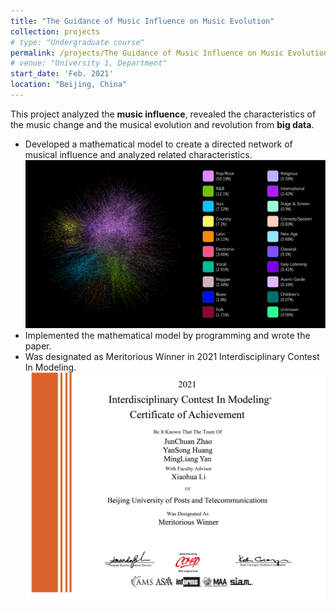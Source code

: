 ```yaml
---
title: "The Guidance of Music Influence on Music Evolution"
collection: projects
# type: "Undergraduate course"
permalink: /projects/The Guidance of Music Influence on Music Evolution
# venue: "University 1, Department"
start_date: 'Feb. 2021'
location: "Beijing, China"
---
```


This project analyzed the **music influence**, revealed the characteristics of the music change and the musical evolution and revolution from **big data**. 

* Developed a mathematical model to create a directed network of musical influence and analyzed related characteristics.
![Music influence](../assets/projects/music_influence.png)
* Implemented the mathematical model by programming and wrote the paper.
* Was designated as Meritorious Winner in 2021 Interdisciplinary Contest In Modeling.
![Meritorious Winner](../assets/projects/meritorious.png)
